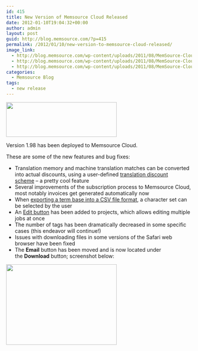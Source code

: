 ```yaml
---
id: 415
title: New Version of Memsource Cloud Released
date: 2012-01-10T19:04:32+00:00
author: admin
layout: post
guid: http://blog.memsource.com/?p=415
permalink: /2012/01/10/new-version-to-memsource-cloud-released/
image_link:
  - http://blog.memsource.com/wp-content/uploads/2011/08/MemSource-Cloud.png
  - http://blog.memsource.com/wp-content/uploads/2011/08/MemSource-Cloud.png
  - http://blog.memsource.com/wp-content/uploads/2011/08/MemSource-Cloud.png
categories:
  - Memsource Blog
tags:
  - new release
---
```

[<img class=" size-medium wp-image-417 alignleft" title="memsource-cloud-logo" src="/wp-content/uploads/2012/01/memsource-cloud-logo-300x94.png" alt="" width="300" height="94" />](http://www.memsource.com/)

Version 1.98 has been deployed to Memsource Cloud.
  
These are some of the new features and bug fixes:<!--more-->

  * Translation memory and machine translation matches can be converted into actual discounts, using a user-defined [translation discount scheme](http://wiki.memsource.com/wiki/Translation_Discount_Scheme) &#8211; a pretty cool feature
  * Several improvements of the subscription process to Memsource Cloud, most notably invoices get generated automatically now
  * When [exporting a term base into a CSV file format](http://wiki.memsource.com/wiki/MemSource_Cloud_User_Manual#Export_CSV), a character set can be selected by the user
  * An [Edit button](http://wiki.memsource.com/wiki/MemSource_Cloud_User_Manual#Edit) has been added to projects, which allows editing multiple jobs at once
  * The number of tags has been dramatically decreased in some specific cases (this endeavor will continue!)
  * Issues with downloading files in some versions of the Safari web browser have been fixed
  * The **Email** button has been moved and is now located under the **Download** button; screenshot below:

<div>
  <a href="/wp-content/uploads/2012/01/email-button-moved.png"><img class="alignnone size-medium wp-image-422" title="email-button-moved" src="/wp-content/uploads/2012/01/email-button-moved-300x218.png" alt="" width="300" height="218" /></a>
</div>

&nbsp;